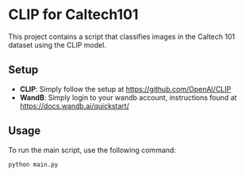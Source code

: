 # CLIP for Caltech101

This project contains a script that classifies images in the Caltech 101 dataset using the CLIP model.

## Setup

- **CLIP**: Simply follow the setup at https://github.com/OpenAI/CLIP
- **WandB**: Simply login to your wandb account, instructions found at https://docs.wandb.ai/quickstart/

## Usage

To run the main script, use the following command:

```bash
python main.py